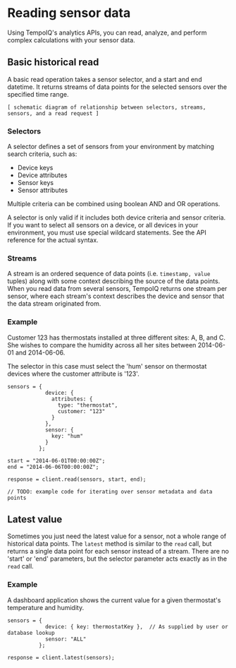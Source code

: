 # Reading sensor data

Using TempoIQ's analytics APIs, you can read, analyze, and perform complex
calculations with your sensor data.

## Basic historical read

A basic read operation takes a sensor selector, and a start and end datetime.
It returns streams of data points for the selected sensors over the specified time
range.

`[ schematic diagram of relationship between selectors, streams, sensors, and a read request ]`


### Selectors

A selector defines a set of sensors from your environment by matching
search criteria, such as:

* Device keys
* Device attributes
* Sensor keys
* Sensor attributes

Multiple criteria can be combined using boolean AND and OR operations.

A selector is only valid if it includes both device criteria and sensor criteria.
If you want to select all sensors on a device, or all devices in your environment,
you must use special wildcard statements. See the API reference for the actual syntax.


### Streams

A stream is an ordered sequence of data points (i.e. `timestamp, value` tuples)
along with some context describing the source of the data points.
When you read data from several sensors, TempoIQ returns one stream per sensor,
where each stream's context describes the device and sensor that the data stream
originated from.


### Example
Customer 123 has thermostats installed at three different sites: A, B, and C.
She wishes to compare the humidity across all her sites between 2014-06-01 and 2014-06-06.

The selector in this case must select the 'hum' sensor on thermostat devices where
the customer attribute is '123'.

```
sensors = {
            device: {
              attributes: {
                type: "thermostat",
                customer: "123"
              }
            },
            sensor: {
              key: "hum"
            }
          };

start = "2014-06-01T00:00:00Z";
end = "2014-06-06T00:00:00Z";

response = client.read(sensors, start, end);

// TODO: example code for iterating over sensor metadata and data points
```

## Latest value

Sometimes you just need the latest value for a sensor, not a whole range of historical data points.
The `latest` method is similar to the `read` call, but returns a single data point
for each sensor instead of a stream. There are no 'start' or 'end' parameters, but
the selector parameter acts exactly as in the `read` call.

### Example
A dashboard application shows the current value for a given thermostat's temperature
and humidity.

```
sensors = {
            device: { key: thermostatKey },  // As supplied by user or database lookup
            sensor: "ALL"
          };

response = client.latest(sensors);
```
